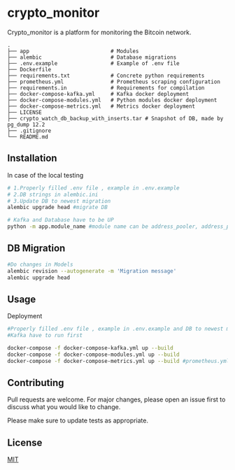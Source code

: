 # crypto_monitor

Crypto_monitor is a platform for monitoring the Bitcoin network.
```
.
├── app                          # Modules
├── alembic                      # Database migrations
├── .env.example                 # Example of .env file
├── Dockerfile                   
├── requirements.txt             # Concrete python requirements
├── prometheus.yml               # Prometheus scraping configuration
├── requirements.in              # Requirements for compilation
├── docker-compose-kafka.yml     # Kafka docker deployment
├── docker-compose-modules.yml   # Python modules docker deployment
├── docker-compose-metrics.yml   # Metrics docker deployment
├── LICENSE 
├── crypto_watch_db_backup_with_inserts.tar # Snapshot of DB, made by pg_dump 12.2
├── .gitignore
└── README.md
```

## Installation

In case of the local testing

```bash
# 1.Properly filled .env file , example in .env.example 
# 2.DB strings in alembic.ini 
# 3.Update DB to newest migration
alembic upgrade head #migrate DB

# Kafka and Database have to be UP
python -m app.module_name #module name can be address_pooler, address_publisher, node_watcher
```

## DB Migration
```bash
#Do changes in Models
alembic revision --autogenerate -m 'Migration message'
alembic upgrade head
```

## Usage

Deployment
```bash
#Properly filled .env file , example in .env.example and DB to newest migration
#Kafka have to run first

docker-compose -f docker-compose-kafka.yml up --build
docker-compose -f docker-compose-modules.yml up --build
docker-compose -f docker-compose-metrics.yml up --build #prometheus.yml have to properly set scraped exporters
```

## Contributing
Pull requests are welcome. For major changes, please open an issue first to discuss what you would like to change.

Please make sure to update tests as appropriate.

## License
[MIT](https://choosealicense.com/licenses/mit/)
